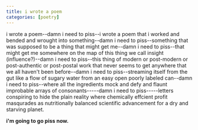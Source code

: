 ```yaml
---
title: i wrote a poem
categories: [poetry]
---
```


i wrote a poem--damn i need to piss--i wrote a poem that i worked and
bended and wrought into something--damn i need to piss--something that
was supposed to be a thing that might get me--damn i need to
piss--that might get me somewhere on the map of this thing we call
insight (influence?)--damn i need to piss--this thing of modern or
post-modern or post-authentic or post-postal work that never seems to
get anywhere that we all haven't been before--damn i need to
piss--streaming itself from the gut like a flow of sugary water from an
easy open poorly labeled can--damn i need to piss--where all the
ingredients mock and defy and flaunt improbable arrays of
consonants-----damn i need to piss-----letters conspiring to hide the
plain reality where chemically effcient profit masqurades as
nutritionally balanced scientific advancement for a dry and starving
planet.  

**i'm going to go piss now.**
